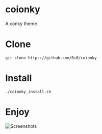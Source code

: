 # coionky
A conky theme

# Clone

    git clone https://github.com/0i0/coionky

# Install

    ./coionky_install.sh

# Enjoy

![Screenshots](https://i.imgur.com/Ss9T5nt.jpg)
